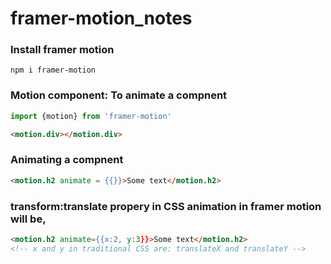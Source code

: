 # framer-motion_notes

### Install framer motion
```npm
npm i framer-motion
```

### Motion component: To animate a compnent
 ```javascript
 import {motion} from 'framer-motion'
 ```
 
 ```html
 <motion.div></motion.div>
 ```

### Animating a compnent
```html
<motion.h2 animate = {{}}>Some text</motion.h2>
```

### transform:translate propery in CSS animation in framer motion will be, 
```html
<motion.h2 animate={{x:2, y:3}}>Some text</motion.h2> 
<!-- x and y in traditional CSS are: translateX and translateY -->
```

